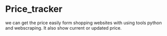 # Price_tracker
we can get the price easily form shopping websites with using tools python and webscraping.
It also show current or updated price.
